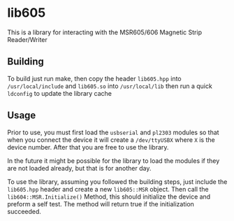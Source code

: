 # lib605
This is a library for interacting with the MSR605/606 Magnetic Strip Reader/Writer

## Building

To build just run make, then copy the header `lib605.hpp` into `/usr/local/include` and `lib605.so` into `/usr/local/lib` then run a quick `ldconfig` to update the library cache

## Usage

Prior to use, you must first load the `usbserial` and `pl2303` modules so that when you connect the device it will create a `/dev/ttyUSBX` where `X` is the device number. After that you are free to use the library.

In the future it might be possible for the library to load the modules if they are not loaded already, but that is for another day.

To use the library, assuming you followed the building steps, just include the `lib605.hpp` header and create a new `lib605::MSR` object. Then call the `lib604::MSR.Initialize()` Method, this should initialize the device and preform a self test. The method will return true if the initialization succeeded.

